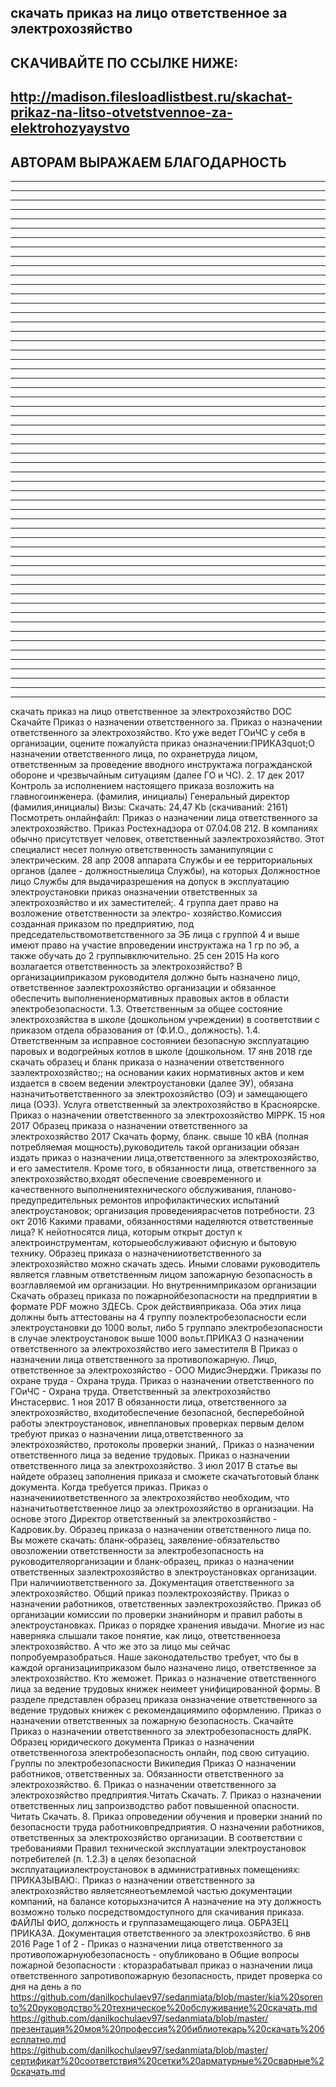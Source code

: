 скачать приказ на лицо ответственное за электрохозяйство
--------------------------------------------------
СКАЧИВАЙТЕ ПО ССЫЛКЕ НИЖЕ:
--------------------------------------------------
http://madison.filesloadlistbest.ru/skachat-prikaz-na-litso-otvetstvennoe-za-elektrohozyaystvo
--------------------------------------------------
АВТОРАМ ВЫРАЖАЕМ БЛАГОДАРНОСТЬ
--------------------------------------------------
--------------------------------------------------
--------------------------------------------------
--------------------------------------------------
--------------------------------------------------
--------------------------------------------------
--------------------------------------------------
--------------------------------------------------
--------------------------------------------------
--------------------------------------------------
--------------------------------------------------
--------------------------------------------------
--------------------------------------------------
--------------------------------------------------
--------------------------------------------------
--------------------------------------------------
--------------------------------------------------
--------------------------------------------------
--------------------------------------------------
--------------------------------------------------
--------------------------------------------------
--------------------------------------------------
--------------------------------------------------
--------------------------------------------------
--------------------------------------------------
--------------------------------------------------
--------------------------------------------------
--------------------------------------------------
--------------------------------------------------
--------------------------------------------------
--------------------------------------------------
--------------------------------------------------
--------------------------------------------------
--------------------------------------------------
--------------------------------------------------
--------------------------------------------------
--------------------------------------------------
--------------------------------------------------
--------------------------------------------------
--------------------------------------------------
--------------------------------------------------
--------------------------------------------------
--------------------------------------------------
--------------------------------------------------
--------------------------------------------------
--------------------------------------------------
--------------------------------------------------
--------------------------------------------------
--------------------------------------------------
--------------------------------------------------
--------------------------------------------------
--------------------------------------------------
--------------------------------------------------
--------------------------------------------------
--------------------------------------------------
--------------------------------------------------
--------------------------------------------------
скачать приказ на лицо ответственное за электрохозяйство DOC Скачайте Приказ о назначении ответственного за. Приказ о назначении ответственного за электрохозяйство. Кто уже ведет ГОиЧС у себя в организации, оцените пожалуйста приказ оназначении:ПРИКАЗquot;О назначении ответственного лица,  по охранетруда лицом, ответственным за проведение вводного инструктажа погражданской обороне и чрезвычайным ситуациям (далее ГО и ЧС). 2. 17 дек 2017  Контроль за исполнением настоящего приказа возложить на главногоинженера. (фамилия, инициалы) Генеральный директор (фамилия,инициалы) Визы: Скачать: 24,47 Kb (cкачиваний: 2161) Посмотреть онлайнфайл: Приказ о назначении лица ответственного за электрохозяйство. Приказ Ростехнадзора от 07.04.08 212. В компаниях обычно присутствует человек, ответственный заэлектрохозяйство. Этот специалист несет полную ответственность заманипуляции с электрическим. 28 апр 2008  аппарата Службы и ее территориальных органов (далее - должностныелица Службы), на которых  Должностное лицо Службы для выдачиразрешения на допуск в эксплуатацию электроустановки  приказ оназначении ответственных за электрохозяйство и их заместителей;. 4 группа дает право на возложение ответственности за электро- хозяйство.Комиссия созданная приказом по предприятию, под председательствомответственного за ЭБ лица с группой 4 и выше имеют право на участие впроведении инструктажа на 1 гр по эб, а также обучать до 2 группывключительно. 25 сен 2015  На кого возлагается ответственность за электрохозяйство? В организацииприказом руководителя должно быть назначено лицо, ответственное заэлектрохозяйство организации и обязанное обеспечить выполнениенормативных правовых актов в области электробезопасности.
1.3. Ответственным за общее состояние электрохозяйства в школе (дошкольном учреждении) в соответствии с приказом отдела образования  от (Ф.И.О., должность). 1.4. Ответственным за исправное состояниеи безопасную эксплуатацию паровых и водогрейных котлов в школе (дошкольном. 17 янв 2018  где скачать образец и бланк приказа о назначении ответственного заэлектрохозяйство;; на основании каких нормативных актов и кем издается в своем ведении электроустановки (далее  ЭУ), обязана назначитьответственного за электрохозяйство (ОЭ) и замещающего лица (ОЭЗ). Услуга ответственный за электрохозяйство в Красноярске. Приказ о назначении ответственного за электрохозяйство  MIPPK. 15 ноя 2017  Образец приказа о назначении ответственного за электрохозяйство 2017 Скачать форму, бланк.  свыше 10 кВА (полная потребляемая мощность),руководитель такой организации обязан издать приказ о назначении лица,ответственного за электрохозяйство, и его заместителя. Кроме того, в обязанности лица, ответственного за электрохозяйство,входят обеспечение своевременного и качественного выполнениятехнического обслуживания, планово-предупредительных ремонтов ипрофилактических испытаний электроустановок; организация проведениярасчетов потребности. 23 окт 2016  Какими правами, обязанностями наделяются ответственные лица?  К нейотносятся лица, которым открыт доступ к электроинструментам, которыеобслуживают офисную и бытовую технику.  Образец приказа о назначенииответственного за электрохозяйство можно скачать здесь. Иными словами руководитель является главным ответственным лицом запожарную безопасность в возглавляемой им организации. Но внутреннимприказом организации  Скачать образец приказа по пожарнойбезопасности на предприятии в формате PDF можно ЗДЕСЬ. Срок действияприказа. Оба этих лица должны быть аттестованы на 4 группу поэлектробезопасности если электроустановки до 1000 вольт, либо 5 группапо электробезопасности в случае электроустановок выше 1000 вольт.ПРИКАЗ   О назначении ответственного за электрохозяйство иего заместителя В
Приказ о назначении лица ответственного за противопожарную. Лицо, ответственное за электрохозяйство - ООО МидисЭнерджи. Приказы по охране труда - Охрана труда. Приказ о назначении ответственного по ГОиЧС - Охрана труда. Ответственный за электрохозяйство   Инстасервис. 1 ноя 2017  В обязанности лица, ответственного за электрохозяйство, входитобеспечение безопасной, бесперебойной работы электроустановок,  ивнеплановых проверках первым делом требуют приказ о назначении лица,ответственного за электрохозяйство, протоколы проверки знаний,. Приказ о назначении ответственного лица за ведение трудовых. Приказ о назначении ответственного лица за электрохозяйство. 3 июл 2017  В статье вы найдете образец заполнения приказа и сможете скачатьготовый бланк документа. Когда требуется приказ. Приказ о назначенииответственного за электрохозяйство необходим, что назначитьответственное лицо за электрохозяйство в организации. На основе этого
Директор ответственный за электрохозяйство - Кадровик.by. Образец приказа о назначении ответственного лица по. Вы можете скачать: бланк-образец, заявление-обязательство овозложении ответственности за электробезопасность на руководителяорганизации и бланк-образец, приказ о назначении ответственных заэлектрохозяйство в электроустановках организации. При наличииответственного за. Документация ответственного за электрохозяйство.  Общий приказ поэлектрохозяйству.  Приказ о назначении работников, ответственных заэлектрохозяйство.  Приказ об организации комиссии по проверки знанийнорм и правил работы в электроустановках.  Приказ о порядке хранения ивыдачи. Многие из нас наверняка слышали такое понятие, как лицо, ответственноеза электрохозяйство. А что же это за лицо  мы сейчас попробуемразобраться. Наше законодательство требует, что бы в каждой организацииприказом было назначено лицо, ответственное за электрохозяйство. Кто жеможет. Приказ о назначение ответственного лица за ведение трудовых книжек неимеет унифицированной формы. В разделе представлен образец приказа оназначение ответственного за ведение трудовых книжек с рекомендациямипо оформлению. Приказ о назначении ответственных за пожарную безопасность. Скачайте Приказ о назначении ответственного за электробезопасность дляРК. Образец юридического документа Приказ о назначении ответственногоза электробезопасность онлайн, под свою ситуацию. Группы по электробезопасности  Википедия
Приказ О назначении работников, ответственных за. Обязанности ответственного за электрохозяйство. 6. Приказ о назначении ответственного за электрохозяйство предприятия.Читать  Скачать. 7. Приказ о назначении ответственных лиц запроизводство работ повышенной опасности. Читать  Скачать. 8. Приказ опроведении обучения и проверки знаний по безопасности труда работниковпредприятия. О назначении работников, ответственных за электрохозяйство организации. В соответствии с требованиями Правил технической эксплуатации электроустановок потребителей (п. 1.2.3) в целях безопасной эксплуатацииэлектроустановок в административных помещениях: ПРИКАЗЫВАЮ:. Приказ о назначении ответственного за электрохозяйство являетсянеотъемлемой частью документации компаний, на балансе которыхзначится  А назначение на эту должность возможно только посредствомдоступного для скачивания приказа. ФАЙЛЫ  ФИО, должность и группазамещающего лица. ОБРАЗЕЦ ПРИКАЗА. Документация ответственного за электрохозяйство. 6 янв 2016  Page 1 of 2 - Приказ о назначении лица ответственного за противопожарнуюбезопасность - опубликовано в Общие вопросы пожарной безопасности : кторазрабатывал приказ о назначении лица ответственного запротивопожарную безопасность, придет проверка со дня на день а по
https://github.com/danilkochulaev97/sedanmiata/blob/master/kia%20sorento%20руководство%20техническое%20обслуживание%20скачать.md
https://github.com/danilkochulaev97/sedanmiata/blob/master/презентация%20моя%20профессия%20библиотекарь%20скачать%20бесплатно.md
https://github.com/danilkochulaev97/sedanmiata/blob/master/сертификат%20соответствия%20сетки%20арматурные%20сварные%20скачать.md